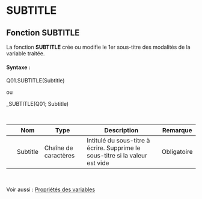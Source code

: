# SUBTITLE

## Fonction SUBTITLE

La fonction **SUBTITLE** crée ou modifie le 1er sous-titre des modalités de la variable traitée.

#### Syntaxe :&nbsp;

Q01.SUBTITLE(Subtitle)

ou

\_SUBTITLE(Q01; Subtitle)

&nbsp;

| &nbsp; | **Nom** |**Type**|**Description**|**Remarque** |
| --- | --- | --- | --- | --- |
| &nbsp; | Subtitle | Chaîne de caractères | Intitulé du sous-titre à écrire. Supprime le sous-titre si la valeur est vide | Obligatoire |


&nbsp;

Voir aussi : [Propriétés des variables](<Modifierlesproprietesdesvariable.md>)